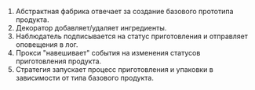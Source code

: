 1. Абстрактная фабрика отвечает за создание базового прототипа продукта.
2. Декоратор добавляет/удаляет ингредиенты.
3. Наблюдатель подписывается на статус приготовления и отправляет оповещения в лог.
4. Прокси "навешивает" события на изменения статусов приготовления продукта.
5. Стратегия запускает процесс приготовления и упаковки в зависимости от типа базового продукта.
